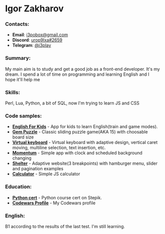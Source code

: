 # Igor Zakharov

### Contacts:
- __Email__: [i3pobox@gmail.com](mailto:i3pobox@gmail.com)
- __Discord__: [urop9lxa#2659](discord:urop9lxa#2659)
- __Telegram__: [@i3play](https://t.me/i3play)

### Summary:
My main aim is to study and get a good job as a front-end developer. It's my dream. I spend a lot of time on programming and learning English and I hope it'll help me

### Skills:
Perl, Lua, Python, a bit of SQL, now I'm trying to learn JS and CSS

### Code samples:
- __[English For Kids](https://rolling-scopes-school.github.io/i3-code-JS2020Q3/english-for-kids)__ - App for kids to learn English(train and game modes).
- __[Gem Puzzle](https://rolling-scopes-school.github.io/i3-code-JS2020Q3/gem-puzzle)__ - Classic sliding puzzle game(AKA 15) with choosable board size
- __[Virtual keyboard](https://rolling-scopes-school.github.io/i3-code-JS2020Q3/virtual-keyboard)__ - Virtual keyboard with adaptive design, vertical caret moving, multiline selection, text insertion, etc.
- __[Momentum](https://rolling-scopes-school.github.io/i3-code-JS2020Q3/momentum)__ - Simple app with clock and scheduled background changing
- __[Shelter](https://rolling-scopes-school.github.io/i3-code-JS2020Q3/shelter)__ - Adaptive website(3 breakpoints) with hamburger menu, slider and pagination examples
- __[Calculator](https://rolling-scopes-school.github.io/i3-code-JS2020Q3/calculator)__ - Simple JS calculator

### Education:
- __[Python cert](https://stepik.org/cert/737684)__ - Python course cert on Stepik.
- __[Codewars Profile](https://www.codewars.com/users/i3-code)__ - My Codewars profile

### English:
B1 according to the results of the last test. I'm still learning.